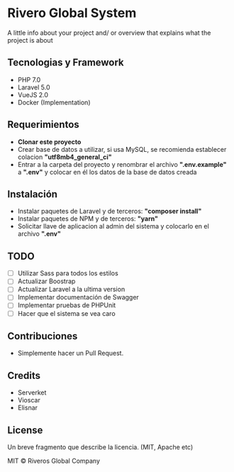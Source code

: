# Rivero Global System 
A little info about your project and/ or overview that explains what the project is about


## Tecnologias y Framework
* PHP 7.0
* Laravel 5.0
* VueJS 2.0
* Docker (Implementation)


## Requerimientos
* **Clonar este proyecto**
* Crear base de datos a utilizar, si usa MySQL, se recomienda establecer colacion **"utf8mb4_general_ci"**
* Entrar a la carpeta del proyecto y renombrar el archivo **".env.example"** a **".env"** y colocar en él los datos de la base de datos creada

## Instalación

* Instalar paquetes de Laravel y de terceros: **"composer install"**
* Instalar paquetes de NPM y de terceros: **"yarn"**
* Solicitar llave de aplicacion al admin del sistema y colocarlo en el archivo **".env"**

## TODO

- [ ] Utilizar Sass para todos los estilos
- [ ] Actualizar Boostrap
- [ ] Actualizar Laravel a la ultima version
- [ ] Implementar documentación de Swagger
- [ ] Implementar pruebas de PHPUnit
- [ ] Hacer que el sistema se vea caro

## Contribuciones
* Simplemente hacer un Pull Request.

## Credits
* Serverket
* Vioscar
* Elisnar

## License
Un breve fragmento que describe la licencia. (MIT, Apache etc)

MIT © Riveros Global Company